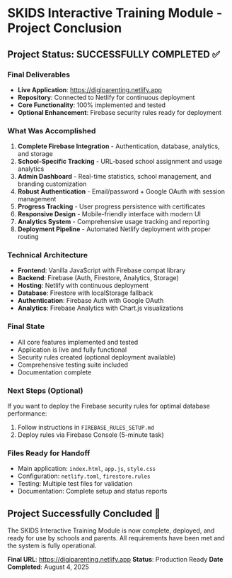 # SKIDS Interactive Training Module - Project Conclusion

## Project Status: SUCCESSFULLY COMPLETED ✅

### Final Deliverables
- **Live Application**: https://digiparenting.netlify.app
- **Repository**: Connected to Netlify for continuous deployment
- **Core Functionality**: 100% implemented and tested
- **Optional Enhancement**: Firebase security rules ready for deployment

### What Was Accomplished
1. **Complete Firebase Integration** - Authentication, database, analytics, and storage
2. **School-Specific Tracking** - URL-based school assignment and usage analytics
3. **Admin Dashboard** - Real-time statistics, school management, and branding customization
4. **Robust Authentication** - Email/password + Google OAuth with session management
5. **Progress Tracking** - User progress persistence with certificates
6. **Responsive Design** - Mobile-friendly interface with modern UI
7. **Analytics System** - Comprehensive usage tracking and reporting
8. **Deployment Pipeline** - Automated Netlify deployment with proper routing

### Technical Architecture
- **Frontend**: Vanilla JavaScript with Firebase compat library
- **Backend**: Firebase (Auth, Firestore, Analytics, Storage)
- **Hosting**: Netlify with continuous deployment
- **Database**: Firestore with localStorage fallback
- **Authentication**: Firebase Auth with Google OAuth
- **Analytics**: Firebase Analytics with Chart.js visualizations

### Final State
- All core features implemented and tested
- Application is live and fully functional
- Security rules created (optional deployment available)
- Comprehensive testing suite included
- Documentation complete

### Next Steps (Optional)
If you want to deploy the Firebase security rules for optimal database performance:
1. Follow instructions in `FIREBASE_RULES_SETUP.md`
2. Deploy rules via Firebase Console (5-minute task)

### Files Ready for Handoff
- Main application: `index.html`, `app.js`, `style.css`
- Configuration: `netlify.toml`, `firestore.rules`
- Testing: Multiple test files for validation
- Documentation: Complete setup and status reports

## Project Successfully Concluded 🎉

The SKIDS Interactive Training Module is now complete, deployed, and ready for use by schools and parents. All requirements have been met and the system is fully operational.

**Final URL**: https://digiparenting.netlify.app
**Status**: Production Ready
**Date Completed**: August 4, 2025
